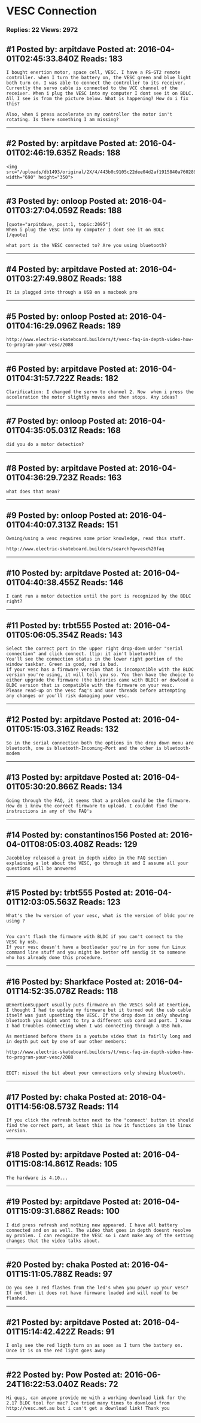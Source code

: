 # VESC Connection

### Replies: 22 Views: 2972

## \#1 Posted by: arpitdave Posted at: 2016-04-01T02:45:33.840Z Reads: 183

```
I bought enertion motor, space cell, VESC. I have a FS-GT2 remote controller. when I turn the battery on, the VESC green and blue light both turn on. I was able to connect the controller to its receiver. Currently the servo cable is connected to the VCC channel of the receiver. When i plug the VESC into my computer I dont see it on BDLC. All I see is from the picture below. What is happening? How do i fix this?

Also, when i press accelerate on my controller the motor isn't rotating. Is there something I am missing?
```

---
## \#2 Posted by: arpitdave Posted at: 2016-04-01T02:46:19.635Z Reads: 188

```
<img src="/uploads/db1493/original/2X/4/443b0c9105c22dee04d2af1915840a76028972d4.png" width="690" height="350">
```

---
## \#3 Posted by: onloop Posted at: 2016-04-01T03:27:04.059Z Reads: 188

```
[quote="arpitdave, post:1, topic:2095"]
When i plug the VESC into my computer I dont see it on BDLC
[/quote]

what port is the VESC connected to? Are you using bluetooth?
```

---
## \#4 Posted by: arpitdave Posted at: 2016-04-01T03:27:49.980Z Reads: 188

```
It is plugged into through a USB on a macbook pro
```

---
## \#5 Posted by: onloop Posted at: 2016-04-01T04:16:29.096Z Reads: 189

```
http://www.electric-skateboard.builders/t/vesc-faq-in-depth-video-how-to-program-your-vesc/2088
```

---
## \#6 Posted by: arpitdave Posted at: 2016-04-01T04:31:57.722Z Reads: 182

```
Clarification: I changed the servo to channel 2. Now  when i press the acceleration the motor slightly moves and then stops. Any ideas?
```

---
## \#7 Posted by: onloop Posted at: 2016-04-01T04:35:05.031Z Reads: 168

```
did you do a motor detection?
```

---
## \#8 Posted by: arpitdave Posted at: 2016-04-01T04:36:29.723Z Reads: 163

```
what does that mean?
```

---
## \#9 Posted by: onloop Posted at: 2016-04-01T04:40:07.313Z Reads: 151

```
Owning/using a vesc requires some prior knowledge, read this stuff.

http://www.electric-skateboard.builders/search?q=vesc%20faq
```

---
## \#10 Posted by: arpitdave Posted at: 2016-04-01T04:40:38.455Z Reads: 146

```
I cant run a motor detection until the port is recognized by the BDLC right?
```

---
## \#11 Posted by: trbt555 Posted at: 2016-04-01T05:06:05.354Z Reads: 143

```
Select the correct port in the upper right drop-down under "serial connection" and click connect. (tip: it ain't bluetooth)
You'll see the connection status in the lower right portion of the window taskbar. Green is good, red is bad.
If your vesc has a firmware version that is incompatible with the BLDC version you're using, it will tell you so. You then have the choice to either upgrade the firmware (the binaries came with BLDC) or dowload a BLDC version that is compatible with the firmware on your vesc.
Please read-up on the vesc faq's and user threads before attempting any changes or you'll risk damaging your vesc.
```

---
## \#12 Posted by: arpitdave Posted at: 2016-04-01T05:15:03.316Z Reads: 132

```
So in the serial connection both the options in the drop down menu are bluetooth, one is bluetooth-Incoming-Port and the other is bluetooth-modem
```

---
## \#13 Posted by: arpitdave Posted at: 2016-04-01T05:30:20.866Z Reads: 134

```
Going through the FAQ, it seems that a problem could be the firmware. How do i know the correct firmware to upload. I couldnt find the instructions in any of the FAQ's
```

---
## \#14 Posted by: constantinos156 Posted at: 2016-04-01T08:05:03.408Z Reads: 129

```
Jacobbloy released a great in depth video in the FAQ section explaining a lot about the VESC, go through it and I assume all your questions will be answered
```

---
## \#15 Posted by: trbt555 Posted at: 2016-04-01T12:03:05.563Z Reads: 123

```
What's the hw version of your vesc, what is the version of bldc you're using ?


You can't flash the firmware with BLDC if you can't connect to the VESC by usb.
If your vesc doesn't have a bootloader you're in for some fun Linux command line stuff and you might be better off sendig it to someone who has already done this procedure.
```

---
## \#16 Posted by: Sharkface Posted at: 2016-04-01T14:52:35.078Z Reads: 118

```
@EnertionSupport usually puts firmware on the VESCs sold at Enertion, I thought I had to update my firmware but it turned out the usb cable itself was just upsetting the VESC. If the drop down is only showing bluetooth you might want to try a different usb cord and port. I know I had troubles connecting when I was connecting through a USB hub.

As mentioned before there is a youtube video that is fairlly long and in depth put out by one of our other members:

http://www.electric-skateboard.builders/t/vesc-faq-in-depth-video-how-to-program-your-vesc/2088


EDIT: missed the bit about your connections only showing bluetooth.
```

---
## \#17 Posted by: chaka Posted at: 2016-04-01T14:56:08.573Z Reads: 114

```
If you click the refresh button next to the "connect' button it should find the correct port, at least this is how it functions in the linux version.
```

---
## \#18 Posted by: arpitdave Posted at: 2016-04-01T15:08:14.861Z Reads: 105

```
The hardware is 4.10...
```

---
## \#19 Posted by: arpitdave Posted at: 2016-04-01T15:09:31.686Z Reads: 100

```
I did press refresh and nothing new appeared. I have all battery connected and on as well. The video that goes in depth doesnt resolve my problem. I can recognize the VESC so i cant make any of the setting changes that the video talks about.
```

---
## \#20 Posted by: chaka Posted at: 2016-04-01T15:11:05.788Z Reads: 97

```
Do you see 3 red flashes from the led's when you power up your vesc? If not then it does not have firmware loaded and will need to be flashed.
```

---
## \#21 Posted by: arpitdave Posted at: 2016-04-01T15:14:42.422Z Reads: 91

```
I only see the red ligth turn on as soon as I turn the battery on. Once it is on the red light goes away
```

---
## \#22 Posted by: Pow Posted at: 2016-06-24T16:22:53.040Z Reads: 72

```
Hi guys, can anyone provide me with a working download link for the 2.17 BLDC tool for mac? Ive tried many times to download from http://vesc.net.au but i can't get a download link! Thank you
```

---
